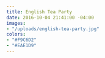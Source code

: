 ```yaml
---
title: English Tea Party
date: 2016-10-04 21:41:00 -04:00
images:
- "/uploads/english-tea-party.jpg"
colors:
- "#F9C6D2"
- "#EAE1D9"
---
```


